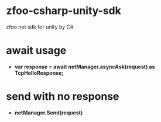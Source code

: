 # zfoo-csharp-unity-sdk
zfoo net sdk for unity by C#


# await usage

- **var response = await netManager.asyncAsk(request) as TcpHelloResponse;**


# send with no response
- **netManager.Send(request)**